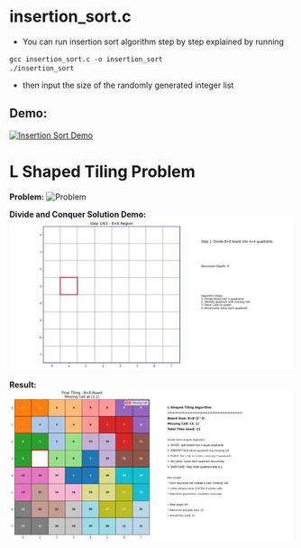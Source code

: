 # insertion_sort.c
- You can run insertion sort algorithm step by step explained by running 
```
gcc insertion_sort.c -o insertion_sort
./insertion_sort
```
- then input the size of the randomly generated integer list

## Demo:
[![Insertion Sort Demo](https://img.youtube.com/vi/RAOR6b9X9yM/0.jpg)](https://youtu.be/RAOR6b9X9yM)

# L Shaped Tiling Problem
**Problem:**
![Problem](tiling_output/image.png)

**Divide and Conquer Solution Demo:**
![Demo](tiling_output/l_tiling_animation_8x8_missing_3_1.gif)

**Result:**
![Result](tiling_output/l_tiling_final_8x8_missing_3_1.png)